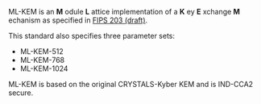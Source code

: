 <!-- SPDX-License-Identifier: CC-BY-4.0 -->

ML-KEM is an **M** odule **L** attice implementation of a **K** ey **E** xchange **M** echanism as
specified in [FIPS 203 (draft)](https://csrc.nist.gov/pubs/fips/203/ipd). 

This standard also specifies three parameter sets:

- ML-KEM-512
- ML-KEM-768
- ML-KEM-1024

ML-KEM is based on the original CRYSTALS-Kyber KEM and is IND-CCA2 secure. 